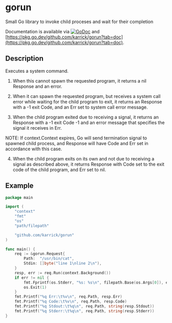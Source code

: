 # gorun

Small Go library to invoke child proceses and wait for their completion

Documentation is available via
[![GoDoc](https://godoc.org/github.com/karrick/gorun?status.svg)](https://godoc.org/github.com/karrick/gorun)
and
[https://pkg.go.dev/github.com/karrick/gorun?tab=doc](https://pkg.go.dev/github.com/karrick/gorun?tab=doc).

## Description

Executes a system command.

1. When this cannot spawn the requested program, it returns a nil
Response and an error.

2. When it can spawn the requested program, but receives a system
call error while waiting for the child program to exit, it returns
an Response with a -1 exit Code, and an Err set to system call
error message.

3. When the child program exited due to receiving a signal, it
returns an Response with a -1 exit Code -1 and an error message
that specifies the signal it receives in Err.

NOTE: If context.Context expires, Go will send termination signal
to spawned child process, and Response will have Code and Err set
in accordance with this case.

4. When the child program exits on its own and not due to receiving
a signal as described above, it returns Response with Code set
to the exit code of the child program, and Err set to nil.

## Example

```Go
package main

import (
	"context"
	"fmt"
	"os"
	"path/filepath"

	"github.com/karrick/gorun"
)

func main() {
	req := &gorun.Request{
		Path:  "/usr/bin/cat",
		Stdin: []byte("line 1\nline 2\n"),
	}
	resp, err := req.Run(context.Background())
	if err != nil {
		fmt.Fprintf(os.Stderr, "%s: %s\n", filepath.Base(os.Args[0]), err)
		os.Exit(1)
	}
	fmt.Printf("%q Err:\t%v\n", req.Path, resp.Err)
	fmt.Printf("%q Code:\t%v\n", req.Path, resp.Code)
	fmt.Printf("%q Stdout:\t%q\n", req.Path, string(resp.Stdout))
	fmt.Printf("%q Stderr:\t%q\n", req.Path, string(resp.Stderr))
}
```
